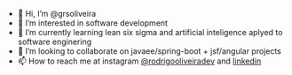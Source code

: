 - 👋 Hi, I’m @grsoliveira
- 👀 I’m interested in software development
- 🌱 I’m currently learning lean six sigma and artificial inteligence aplyed to software enginering
- 💞️ I’m looking to collaborate on javaee/spring-boot + jsf/angular projects 
- 📫 How to reach me at instagram <a href="https://www.instagram.com/rodrigooliveiradev/">@rodrigooliveiradev</a> and  <a href="https://www.linkedin.com/in/grsoliveira/">linkedin</a>

<!---
grsoliveira/grsoliveira is a ✨ special ✨ repository because its `README.md` (this file) appears on your GitHub profile.
You can click the Preview link to take a look at your changes.
--->
